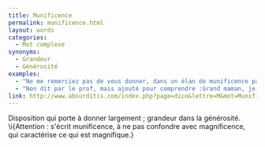 ```yaml
---
title: Munificence
permalink: munificence.html
layout: words
categories:
  - Mot complexe
synonyms:
  - Grandeur
  - Générosité
examples:
  - "Ne me remerciez pas de vous donner, dans un élan de munificence paroxystique,une indication (ténue de surcroît) pour résoudre le problème..."
  - "Non dit par le prof, mais ajouté pour comprendre :Grand maman, je fais ici appel à ta munificence ? Traduction : t'as pas 100 balles ?"
link: http://www.absurditis.com/index.php?page=dico&lettre=M&mot=Munificence
---
```


Disposition qui porte à donner largement ; grandeur dans la générosité.
\i{Attention : s'écrit munificence, à ne pas confondre avec magnificence, qui caractérise ce qui est magnifique.}

